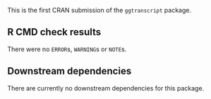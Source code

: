 This is the first CRAN submission of the `ggtranscript` package.

## R CMD check results

There were no `ERROR`s, `WARNING`s or `NOTE`s.

## Downstream dependencies

There are currently no downstream dependencies for this package.
